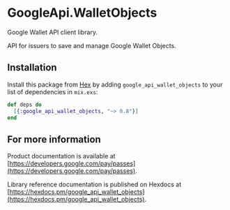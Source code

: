 # GoogleApi.WalletObjects

Google Wallet API client library.

API for issuers to save and manage Google Wallet Objects.

## Installation

Install this package from [Hex](https://hex.pm) by adding
`google_api_wallet_objects` to your list of dependencies in `mix.exs`:

```elixir
def deps do
  [{:google_api_wallet_objects, "~> 0.8"}]
end
```

## For more information

Product documentation is available at [https://developers.google.com/pay/passes](https://developers.google.com/pay/passes).

Library reference documentation is published on Hexdocs at
[https://hexdocs.pm/google_api_wallet_objects](https://hexdocs.pm/google_api_wallet_objects).
